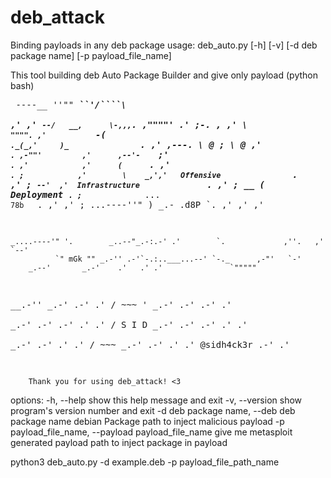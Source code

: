 # deb_attack
Binding payloads in any deb package 
usage: deb_auto.py [-h] [-v] [-d deb package name] [-p payload_file_name]

This tool building deb Auto Package Builder and give only payload (python
bash)<pre>
				----__ ''""    ___``'/````\   
                              ,'     ,'    `--/   __,      \-,,,`.
                        ,""""'     .' ;-.    ,  ,'  \             `"""".
                      ,'           `-(   `._(_,'     )_                `.
                     ,'         ,---. \ @ ;   \ @ _,'                   `.
                ,-""'         ,'      ,--'-    `;'                       `.
               ,'            ,'      (      `. ,'                          `.
               ;            ,'        \    _,','   Offensive                `.
              ,'            ;          `--'  ,'  Infrastructure               `.
             ,'             ;          __    (     Deployment                `.
             ;              `____...  `78b   `.                  ,'           ,'
             ;    ...----''" )  _.-  .d8P    `.                ,'    ,'    ,'
    
    _....----'" '.        _..--"_.-:.-' .'        `.             ,''.   ,' `--'
              `" mGk "" _.-'' .-'`-.:..___...--' `-._      ,-"'   `-'
        _.--'       _.-'    .'   .' .'               `"""""
  __.-''        _.-'     .-'   .'  /     ~~~
 '          _.-' .-'  .-'        .'    
        _.-'  .-'  .-' .'  .'   /  S I D
    _.-'      .-'   .-'  .'   .'   
_.-'       .-'    .'   .'    /           ~~~
       _.-'    .-'   .'    .'     @sidh4ck3r
    .-'            .'
	


</pre>


		Thank you for using deb_attack! <3

options:
  -h, --help            show this help message and exit
  -v, --version         show program's version number and exit
  -d deb package name, --deb deb package name
                        debian Package path to inject malicious payload
  -p payload_file_name, --payload payload_file_name
                        give me metasploit generated payload path to inject
                        package in payload

python3 deb_auto.py -d example.deb -p payload_file_path_name
